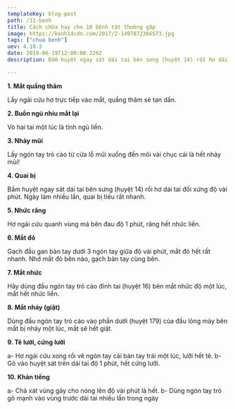 ```yaml
---
templateKey: blog-post
path: /11-benh
title: Cách chữa hay cho 10 bệnh tật thường gặp
image: https://kenh14cdn.com/2017/2-1497872366573.jpg
tags: ["chua benh"]
uev: 4.18.3
date: 2019-06-19T12:00:00.226Z
description: Bấm huyệt ngay sát dái tai bên sưng (huyệt 14) rồi hơ dái tai đối xứng độ vài phút.

---
```


**1. Mắt quầng thâm**

Lấy ngải cứu hơ trực tiếp vào mắt, quầng thâm sẽ tan dần.

**2. Buồn ngủ nhíu mắt lại**

Vò hai tai một lúc là tỉnh ngủ liền.

**3. Nhảy mũi**

Lấy ngón tay trỏ cào từ cửa lỗ mũi xuống đến môi vài chục cái là hết nhảy mũi!

**4. Quai bị**

Bấm huyệt ngay sát dái tai bên sưng (huyệt 14) rồi hơ dái tai đối xứng độ vài phút. Ngày làm nhiều lần, quai bị tiêu rất nhanh.

**5. Nhức răng**

Hơ ngải cứu quanh vùng má bên đau độ 1 phút, răng hết nhức liền.

**6. Mắt đỏ**

Gạch đầu gan bàn tay dưới 3 ngón tay giữa độ vài phút, mắt đỏ hết rất nhanh. Nhớ mắt đỏ bên nào, gạch bàn tay cùng bên.

**7. Mắt nhức**

Hãy dùng đầu ngón tay trỏ cào đỉnh tai (huyệt 16) bên mắt nhức độ một lúc, mắt hết nhức liền.

**8. Mắt nháy (giật)**

Dùng đầu ngón tay trỏ cào vào phần dưới (huyệt 179) của đầu lông mày bên mắt bị nháy một lúc, mắt sẽ hết giật.

**9. Tê lưỡi, cứng lưỡi**

a- Hơ ngải cứu xong rồi vê ngón tay cái bàn tay trái một lúc, lưỡi hết tê.
b- Gõ vào huyệt sát trên dái tai độ 1 phút, hết cứng lưỡi.

**10. Khản tiếng**

a- Chà xát vùng gáy cho nóng lên độ vài phút là hết.
b- Dùng ngón tay trỏ gõ mạnh vào vùng trước dái tai nhiều lần trong ngày